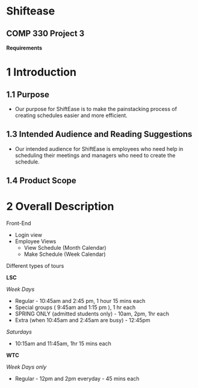 ﻿# Shiftease

## COMP 330 Project 3

**Requirements**
# 1 Introduction 
## 1.1 Purpose 
* Our purpose for ShiftEase is to make the painstacking process of creating schedules easier and more efficient. 

## 1.3 Intended Audience and Reading Suggestions 
* Our intended audience for ShiftEase is employees who need help in scheduling their meetings and managers who need to create the schedule. 

## 1.4 Product Scope 
# 2 Overall Description 
Front-End

- Login view
- Employee Views
  - View Schedule (Month Calendar)
  - Make Schedule (Week Calendar)

Different types of tours

**LSC**

_Week Days_

- Regular - 10:45am and 2:45 pm, 1 hour 15 mins each
- Special groups ( 9:45am and 1:15 pm ), 1 hr each
- SPRING ONLY (admitted students only) - 10am, 2pm, 1hr each
- Extra (when 10:45am and 2:45am are busy) - 12:45pm

_Saturdays_

- 10:15am and 11:45am, 1hr 15 mins each

**WTC**

_Week Days only_

- Regular - 12pm and 2pm everyday - 45 mins each
